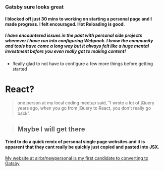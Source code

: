 ### Gatsby sure looks great

#### I blocked off just 30 mins to working on starting a personal page and I made progress. I felt encouraged. Hot Reloading is good.



##### I have encountered issues in the past with personal side projects whenever I have run into configuring Webpack. I know the community and tools have come a long way but it always felt like a huge mental investment before you even really got to making content!

* Really glad to not have to configure a few more things before getting started

# React?

> one person at my local coding meetup said, "I wrote a lot of jQuery years ago, when you go from jQuery to React, you don't really go back".

> ## Maybe I will get there



#### Tried to do a quick remix of personal single page websites and it is apparent that they cant really be quickly just copied and pasted into JSX.


[My website at airbr/newpersonal is my first candidate to converting to Gatsby](https://www.github.com/airbr/newpersonal)


